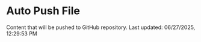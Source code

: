 # Auto Push File

Content that will be pushed to GitHub repository.
Last updated: 06/27/2025, 12:29:53 PM